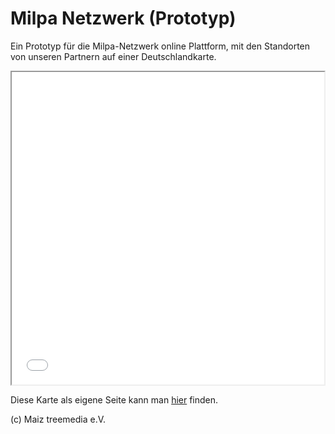 # Milpa Netzwerk (Prototyp)
Ein Prototyp für die Milpa-Netzwerk online Plattform, mit den Standorten von unseren Partnern auf einer Deutschlandkarte.

<iframe src="germany_map.html" height="500" width="500"></iframe>

Diese Karte als eigene Seite kann man [hier](germany_map.html) finden.

(c) Maiz treemedia e.V.
